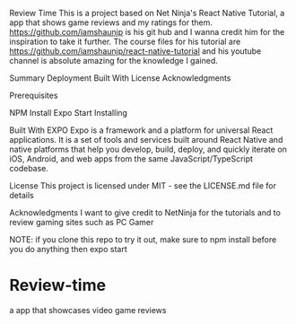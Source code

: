Review Time
This is a project based on Net Ninja's React Native Tutorial, a app that shows game reviews and my ratings for them.
https://github.com/iamshaunjp is his git hub and I wanna credit him for the inspiration to take it further. 
The course files for his tutorial are https://github.com/iamshaunjp/react-native-tutorial and his youtube channel is absolute amazing
for the knowledge I gained. 


Summary
Deployment
Built With
License
Acknowledgments



Prerequisites

NPM Install
Expo Start
Installing

Built With
EXPO 
Expo is a framework and a platform for universal React applications. It is a set of tools and services built around React Native and native platforms that help you develop, build, deploy, and quickly iterate on iOS, Android, and web apps from the same JavaScript/TypeScript codebase.


License
This project is licensed under MIT - see the LICENSE.md file for details

Acknowledgments
I want to give credit to NetNinja for the tutorials and to review gaming sites such as PC Gamer 


























NOTE: if you clone this repo to try it out, make sure to npm install before you do anything then expo start 
# Review-time
a app that showcases video game reviews 
